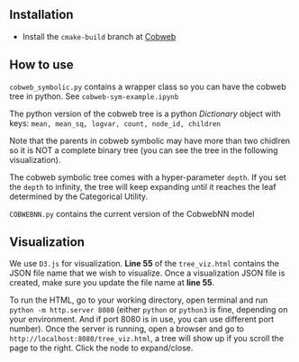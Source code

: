 ## Installation
- Install the `cmake-build` branch at [Cobweb](https://github.com/Teachable-AI-Lab/cobweb/tree/cmake-build)

## How to use
`cobweb_symbolic.py` contains a wrapper class so you can have the cobweb tree in python.
See `cobweb-sym-example.ipynb`

The python version of the cobweb tree is a python *Dictionary* object with keys:
`mean, mean_sq, logvar, count, node_id, children`

Note that the parents in cobweb symbolic may have more than two chidlren so it is NOT a complete binary tree (you can see the tree in the following visualization).

The cobweb symbolic tree comes with a hyper-parameter `depth`. If you set the `depth` to infinity, the tree will keep expanding until it reaches the leaf determined by the Categorical Utility.

`COBWEBNN.py` contains the current version of the CobwebNN model

## Visualization
We use `D3.js` for visualization. **Line 55** of the `tree_viz.html` contains the JSON file name that we wish to visualize. Once a visualization JSON file is created, make sure you update the file name at **line 55**.

To run the HTML, go to your working directory, open terminal and run `python -m http.server 8080` (either `python` or `python3` is fine, depending on your environment. And if port 8080 is in use, you can use different port number).
Once the server is running, open a browser and go to `http://localhost:8080/tree_viz.html`, a tree will show up if you scroll the page to the right. Click the node to expand/close.
